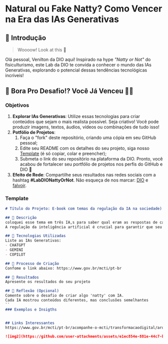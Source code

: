 # Natural ou Fake Natty? Como Vencer na Era das IAs Generativas

## 🚀 Introdução

> Woooow! Look at this 👀

Olá pessoal, Venilton da DIO aqui! Inspirado na hype _"Natty or Not"_ do fisiculturismo, este Lab da DIO te convida a conhecer o mundo das IAs Generativas, explorando o potencial dessas tendências tecnológicas incríveis!

## 🎯 Bora Pro Desafio!? Você Já Venceu 💪🤓

### Objetivos

1. **Explorar IAs Generativas**: Utilize essas tecnologias para criar conteúdos que sejam o mais realista possível. Seja criativo! Você pode produzir imagens, textos, áudios, vídeos ou combinações de tudo isso!
1. **Potfólio de Projetos**:
    1. Faça o "fork" deste repositório, criando uma cópia em seu GitHub pessoal;
    2. Edite seu README com os detalhes do seu projeto, siga nosso [Template](#template) (é só copiar, colar e preencher);
    3. Submeta o link do seu repositório na plataforma da DIO. Pronto, você acabou de fortalecer seu portfólio de projetos nos perfis do GitHub e DIO 🚀
1. **Efeito de Rede**: Compartilhe seus resultados nas redes sociais com a hashtag **#LabDIONattyOrNot**. Não esqueça de nos marcar: [DIO](https://www.linkedin.com/school/dio-makethechange) e [falvojr](https://www.linkedin.com/in/falvojr).

### Template

```markdown
# Título do Projeto: E-book com temas da regulação da IA na sociedade)

## 📒 Descrição
coloquei esse tema em três IA,s para saber qual eram as respostas de cada uma
A regulação da inteligência artificial é crucial para garantir que seu desenvolvimento seja seguro e benéfico para a socidade

## 🤖 Tecnologias Utilizadas
Liste as IAs Generativas:
- CHATGPT
- GEMINI
- COPILOT

## 🧐 Processo de Criação
Confome o link abaixo: https://www.gov.br/mcti/pt-br

## 🚀 Resultados
Apresente os resultados do seu projeto

## 💭 Reflexão (Opcional)
Comente sobre o desafio de criar algo 'natty' com IA.
Cada IA mostrou conteúdos diferentes, mas conclusões semelhantes
``
### Exemplos e Insigths


## Links Interessantes
https://www.gov.br/mcti/pt-br/acompanhe-o-mcti/transformacaodigital/arquivosinteligenciaartificial/ebia-documento_referencia_4-979_2021.pdf

![img2](https://github.com/user-attachments/assets/e1ec854e-881e-44c7-be9c-b477480e9a95)
